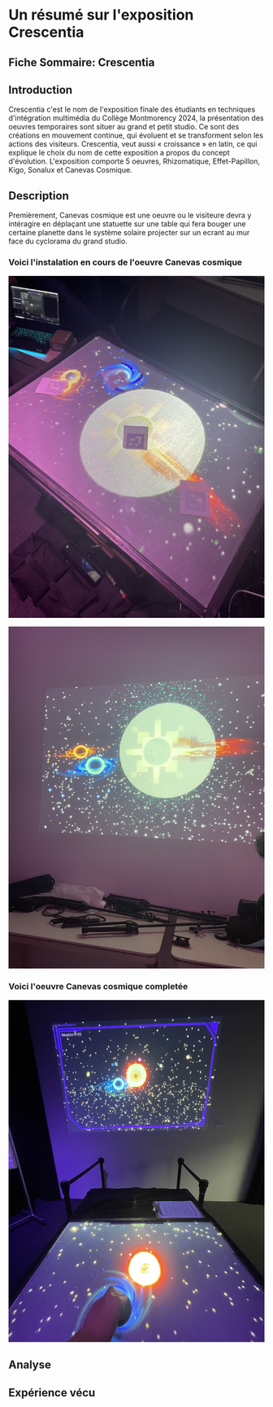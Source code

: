 # Un résumé sur l'exposition Crescentia

## Fiche Sommaire: Crescentia


## Introduction
Crescentia c'est le nom de l'exposition finale des étudiants en techniques d'intégration multimédia du Collège Montmorency 2024, la présentation des oeuvres temporaires sont situer au grand et petit studio. Ce sont des créations en mouvement continue, qui évoluent et se transforment selon les actions des visiteurs.
Crescentia, veut aussi « croissance » en latin, ce qui explique le choix du nom de cette exposition a propos du concept d'évolution. L'exposition comporte 5 oeuvres, Rhizomatique, Effet-Papillon, Kigo, Sonalux et Canevas Cosmique.

## Description
Premièrement, Canevas cosmique est une oeuvre ou le visiteure devra y intéragire en déplaçant une statuette sur une table qui fera bouger une certaine planette dans le système solaire projecter sur un ecrant au mur face du cyclorama du grand studio. 

### Voici l'instalation en cours de l'oeuvre Canevas cosmique 
![media](media/table_canevas_cosmique_avant.jpg)

![media](media/projection_canevas_cosmique_avant.jpg)

### Voici l'oeuvre Canevas cosmique completée
![media](media/Canevas_cosmique.jpg)

## Analyse


## Expérience vécu






